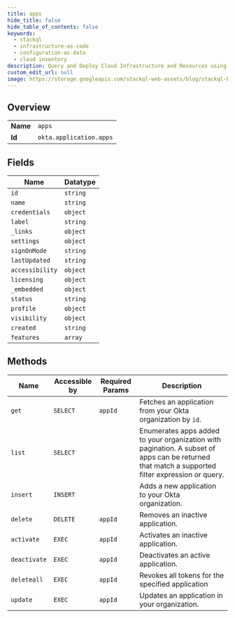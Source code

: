 ```yaml
---
title: apps
hide_title: false
hide_table_of_contents: false
keywords:
  - stackql
  - infrastructure-as-code
  - configuration-as-data
  - cloud inventory
description: Query and Deploy Cloud Infrastructure and Resources using SQL
custom_edit_url: null
image: https://storage.googleapis.com/stackql-web-assets/blog/stackql-blog-post-featured-image.png
---
```

  
    

## Overview
<table><tbody>
<tr><td><b>Name</b></td><td><code>apps</code></td></tr>
<tr><td><b>Id</b></td><td><code>okta.application.apps</code></td></tr>
</tbody></table>

## Fields
| Name | Datatype |
| ---- | -------- |
| `id` | `string` |
| `name` | `string` |
| `credentials` | `object` |
| `label` | `string` |
| `_links` | `object` |
| `settings` | `object` |
| `signOnMode` | `string` |
| `lastUpdated` | `string` |
| `accessibility` | `object` |
| `licensing` | `object` |
| `_embedded` | `object` |
| `status` | `string` |
| `profile` | `object` |
| `visibility` | `object` |
| `created` | `string` |
| `features` | `array` |
## Methods
| Name | Accessible by | Required Params | Description |
| ---- | ------------- | --------------- | ----------- |
| `get` | `SELECT` | `appId` | Fetches an application from your Okta organization by `id`. |
| `list` | `SELECT` |  | Enumerates apps added to your organization with pagination. A subset of apps can be returned that match a supported filter expression or query. |
| `insert` | `INSERT` |  | Adds a new application to your Okta organization. |
| `delete` | `DELETE` | `appId` | Removes an inactive application. |
| `activate` | `EXEC` | `appId` | Activates an inactive application. |
| `deactivate` | `EXEC` | `appId` | Deactivates an active application. |
| `deleteall` | `EXEC` | `appId` | Revokes all tokens for the specified application |
| `update` | `EXEC` | `appId` | Updates an application in your organization. |
